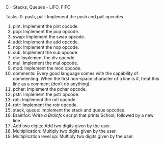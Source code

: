 C - Stacks, Queues - LIFO, FIFO

Tasks:
0. push, pall:
Implement the push and pall opcodes.
1. pint:
Implement the pint opcode.
2. pop:
Implement the pop opcode.
3. swap:
Implement the swap opcode.
4. add:
Implement the add opcode.
5. nop:
Implement the nop opcode.
6. sub:
Implement the sub opcode.
7. div:
Implement the div opcode.
8. mul:
Implement the mul opcode.
9. mod:
Implement the mod opcode.
10. comments:
Every good language comes with the capability of commenting. When the first non-space character of a line is #, treat this line as a comment (don’t do anything).
11. pchar:
Implement the pchar opcode.
12. pstr:
Implement the pstr opcode.
13. rotl:
Implement the rotl opcode.
14. rotr:
Implement the rotr opcode.
15. stack, queue:
Implement the stack and queue opcodes.
16. Brainf*ck:
Write a Brainf*ck script that prints School, followed by a new line.
17. Add two digits:
Add two digits given by the user.
18. Multiplication:
Multiply two digits given by the user.
19. Multiplication level up:
Multiply two digits given by the user.

